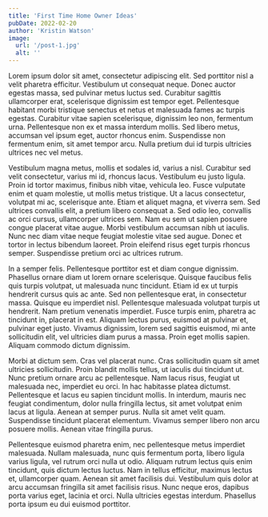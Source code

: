 ```yaml
---
title: 'First Time Home Owner Ideas'
pubDate: 2022-02-20
author: 'Kristin Watson'
image:
  url: '/post-1.jpg'
  alt: ''
---
```

Lorem ipsum dolor sit amet, consectetur adipiscing elit. Sed porttitor nisl a velit pharetra efficitur. Vestibulum ut consequat neque. Donec auctor egestas massa, sed pulvinar metus luctus sed. Curabitur sagittis ullamcorper erat, scelerisque dignissim est tempor eget. Pellentesque habitant morbi tristique senectus et netus et malesuada fames ac turpis egestas. Curabitur vitae sapien scelerisque, dignissim leo non, fermentum urna. Pellentesque non ex et massa interdum mollis. Sed libero metus, accumsan vel ipsum eget, auctor rhoncus enim. Suspendisse non fermentum enim, sit amet tempor arcu. Nulla pretium dui id turpis ultricies ultrices nec vel metus.

Vestibulum magna metus, mollis et sodales id, varius a nisl. Curabitur sed velit consectetur, varius mi id, rhoncus lacus. Vestibulum eu justo ligula. Proin id tortor maximus, finibus nibh vitae, vehicula leo. Fusce vulputate enim et quam molestie, ut mollis metus tristique. Ut a lacus consectetur, volutpat mi ac, scelerisque ante. Etiam et aliquet magna, et viverra sem. Sed ultrices convallis elit, a pretium libero consequat a. Sed odio leo, convallis ac orci cursus, ullamcorper ultrices sem. Nam eu sem ut sapien posuere congue placerat vitae augue. Morbi vestibulum accumsan nibh ut iaculis. Nunc nec diam vitae neque feugiat molestie vitae sed augue. Donec et tortor in lectus bibendum laoreet. Proin eleifend risus eget turpis rhoncus semper. Suspendisse pretium orci ac ultrices rutrum.

In a semper felis. Pellentesque porttitor est et diam congue dignissim. Phasellus ornare diam ut lorem ornare scelerisque. Quisque faucibus felis quis turpis volutpat, ut malesuada nunc tincidunt. Etiam id ex ut turpis hendrerit cursus quis ac ante. Sed non pellentesque erat, in consectetur massa. Quisque eu imperdiet nisl. Pellentesque malesuada volutpat turpis ut hendrerit. Nam pretium venenatis imperdiet. Fusce turpis enim, pharetra ac tincidunt in, placerat in est. Aliquam lectus purus, euismod at pulvinar et, pulvinar eget justo. Vivamus dignissim, lorem sed sagittis euismod, mi ante sollicitudin elit, vel ultricies diam purus a massa. Proin eget mollis sapien. Aliquam commodo dictum dignissim.

Morbi at dictum sem. Cras vel placerat nunc. Cras sollicitudin quam sit amet ultricies sollicitudin. Proin blandit mollis tellus, ut iaculis dui tincidunt ut. Nunc pretium ornare arcu ac pellentesque. Nam lacus risus, feugiat ut malesuada nec, imperdiet eu orci. In hac habitasse platea dictumst. Pellentesque et lacus eu sapien tincidunt mollis. In interdum, mauris nec feugiat condimentum, dolor nulla fringilla lectus, sit amet volutpat enim lacus at ligula. Aenean at semper purus. Nulla sit amet velit quam. Suspendisse tincidunt placerat elementum. Vivamus semper libero non arcu posuere mollis. Aenean vitae fringilla purus.

Pellentesque euismod pharetra enim, nec pellentesque metus imperdiet malesuada. Nullam malesuada, nunc quis fermentum porta, libero ligula varius ligula, vel rutrum orci nulla ut odio. Aliquam rutrum lectus quis enim tincidunt, quis dictum lectus luctus. Nam in tellus efficitur, maximus lectus et, ullamcorper quam. Aenean sit amet facilisis dui. Vestibulum quis dolor at arcu accumsan fringilla sit amet facilisis risus. Nunc neque eros, dapibus porta varius eget, lacinia et orci. Nulla ultricies egestas interdum. Phasellus porta ipsum eu dui euismod porttitor.